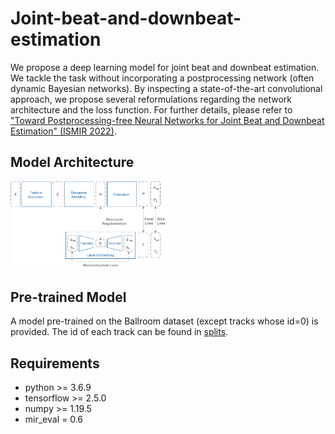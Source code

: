# Joint-beat-and-downbeat-estimation

We propose a deep learning model for joint beat and downbeat estimation. We tackle the task without incorporating a postprocessing network (often dynamic Bayesian networks). By inspecting a state-of-the-art convolutional approach, we propose several reformulations regarding the network architecture and the loss function. For further details, please refer to ["Toward Postprocessing-free Neural Networks for Joint Beat and Downbeat Estimation" (ISMIR 2022)](https://ismir2022program.ismir.net/static/final_papers/46.pdf).

## Model Architecture ##
<img src="https://github.com/Tsung-Ping/Joint-beat-and-downbeat-estimation/blob/main/image/architecture.png" width="50%" height="50%">


## Pre-trained Model
A model pre-trained on the Ballroom dataset (except tracks whose id=0) is provided. The id of each track can be found in [splits]( https://github.com/superbock/ISMIR2020/blob/master/splits/ballroom_8-fold_cv_dancestyle.folds).

## Requirements
 * python >= 3.6.9
 * tensorflow >= 2.5.0
 * numpy >= 1.19.5
 * mir_eval = 0.6